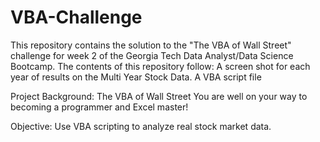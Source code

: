 # VBA-Challenge
This repository contains the solution to the "The VBA of Wall Street" challenge for week 2 of the Georgia Tech Data Analyst/Data Science Bootcamp. The contents of this repository follow: 
  A screen shot for each year of results on the Multi Year Stock Data.
  A VBA script file

Project Background: The VBA of Wall Street
You are well on your way to becoming a programmer and Excel master!

Objective: Use VBA scripting to analyze real stock market data. 


